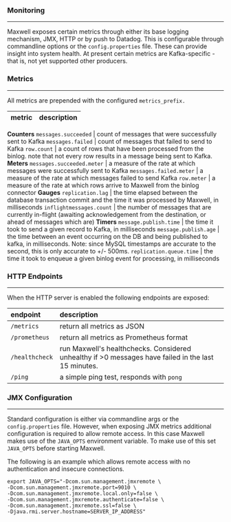 ### Monitoring
***
Maxwell exposes certain metrics through either its base logging mechanism, JMX, HTTP or by push to Datadog. This is configurable through commandline options
or the `config.properties` file. These can provide insight into system health.
At present certain metrics are Kafka-specific - that is, not yet supported other producers.

### Metrics
***
All metrics are prepended with the configured `metrics_prefix.`

metric                         | description
-------------------------------|-------------------------------------
**Counters**
`messages.succeeded`           | count of messages that were successfully sent to Kafka
`messages.failed`              | count of messages that failed to send to Kafka
`row.count`                    | a count of rows that have been processed from the binlog. note that not every row results in a message being sent to Kafka.
**Meters**
`messages.succeeded.meter`     | a measure of the rate at which messages were successfully sent to Kafka
`messages.failed.meter`        | a measure of the rate at which messages failed to send Kafka
`row.meter`                    | a measure of the rate at which rows arrive to Maxwell from the binlog connector
**Gauges**
`replication.lag`              | the time elapsed between the database transaction commit and the time it was processed by Maxwell, in milliseconds
`inflightmessages.count`       | the number of messages that are currently in-flight (awaiting acknowledgement from the destination, or ahead of messages which are)
**Timers**
`message.publish.time`         | the time it took to send a given record to Kafka, in milliseconds
`message.publish.age`          | the time between an event occurring on the DB and being published to kafka, in milliseconds. Note: since MySQL timestamps are accurate to the second, this is only accurate to +/- 500ms.
`replication.queue.time`       | the time it took to enqueue a given binlog event for processing, in milliseconds

### HTTP Endpoints
***
When the HTTP server is enabled the following endpoints are exposed:

| endpoint       | description                                                                    |
|:---------------|:-------------------------------------------------------------------------------|
| `/metrics`     | return all metrics as JSON                                                     |
| `/prometheus`  | return all metrics as Prometheus format                                        |
| `/healthcheck` | run Maxwell's healthchecks.  Considered unhealthy if &gt;0 messages have failed in the last 15 minutes. |
| `/ping`        | a simple ping test, responds with `pong`                                       |


### JMX Configuration
***
Standard configuration is either via commandline args or the `config.properties` file. However, when exposing JMX metrics
additional configuration is required to allow remote access. In this case Maxwell makes use of the `JAVA_OPTS` environment variable.
To make use of this set `JAVA_OPTS` before starting Maxwell.

The following is an example which allows remote access with no authentication and insecure connections.

```
export JAVA_OPTS="-Dcom.sun.management.jmxremote \
-Dcom.sun.management.jmxremote.port=9010 \
-Dcom.sun.management.jmxremote.local.only=false \
-Dcom.sun.management.jmxremote.authenticate=false \
-Dcom.sun.management.jmxremote.ssl=false \
-Djava.rmi.server.hostname=SERVER_IP_ADDRESS"
```
